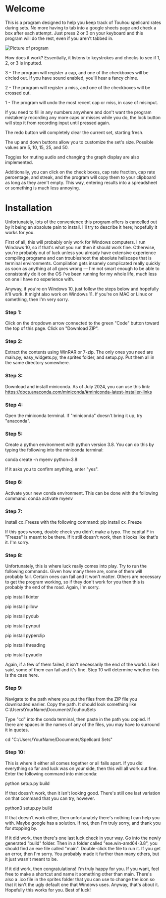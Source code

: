 # Welcome

This is a program designed to help you keep track of Touhou spellcard rates during sets.
No more having to tab into a google sheets page and check a box after each attempt. Just press 2 or 3 on your keyboard and this program will do the rest, even if you aren't tabbed in.

![Picture of program](https://imgur.com/a/XpSBmuI)

How does it work? Essentially, it listens to keystrokes and checks to see if 1, 2, or 3 is inputted.

3 - The program will register a cap, and one of the checkboxes will be circled out. If you have sound enabled, you'll hear a fancy chime.

2 - The program will register a miss, and one of the checkboxes will be crossed out.

1 - The program will undo the most recent cap or miss, in case of misinput.

If you need to fill in any numbers anywhere and don't want the program mistakenly recording any more caps or misses while you do, the lock button will stop it from recording input until pressed again.

The redo button will completely clear the current set, starting fresh.

The up and down buttons allow you to customize the set's size. Possible values are 5, 10, 15, 25, and 50.

Toggles for muting audio and changing the graph display are also implemented.

Additionally, you can click on the check boxes, cap rate fraction, cap rate percentage, and streak, and the program will copy them to your clipboard as long as they aren't empty. This way, entering results into a spreadsheet or something is much less annoying.



# Installation

Unfortunately, lots of the convenience this program offers is cancelled out by it being an absolute pain to install. I'll try to describe it here; hopefully it works for you.

First of all, this will probably only work for Windows computers. I run Windows 10, so if that's what you run then it should work fine.
Otherwise, you're probably out of luck unless you already have extensive experience compiling programs and can troubleshoot the absolute hellscape that is terminal environments.
Compilation gets insanely complicated really quickly as soon as anything at all goes wrong — I'm not smart enough to be able to consistently do it on the OS I've been running for my whole life, much less on one I have no experience with.

Anyway, if you're on Windows 10, just follow the steps below and hopefully it'll work. It might also work on Windows 11. If you're on MAC or Linux or something, then I'm very sorry.

### Step 1:

Click on the dropdown arrow connected to the green "Code" button toward the top of this page. Click on "Download ZIP".

### Step 2:

Extract the contents using WinRAR or 7-zip. The only ones you need are main.py, easy_widgets.py, the sprites folder, and setup.py. Put them all in the same directory somewhere.

### Step 3:

Download and install miniconda. As of July 2024, you can use this link:
https://docs.anaconda.com/miniconda/#miniconda-latest-installer-links

### Step 4:

Open the miniconda terminal. If "miniconda" doesn't bring it up, try "anaconda".

### Step 5:

Create a python environment with python version 3.8. You can do this by typing the following into the miniconda terminal:

conda create -n myenv python=3.8

If it asks you to confirm anything, enter "yes".

### Step 6:

Activate your new conda environment. This can be done with the following command: conda activate myenv

### Step 7:

Install cx_Freeze with the following command: pip install cx_Freeze

If this goes wrong, double check you didn't make a typo. The capital F in "Freeze" is meant to be there. If it still doesn't work, then it looks like that's it. I'm sorry.

### Step 8:

Unfortunately, this is where luck really comes into play. Try to run the following commands. Given how many there are, some of them will probably fail.
Certain ones can fail and it won't matter. Others are necessary to get the program working, so if they don't work for you then this is probably the end of the road. Again, I'm sorry.

pip install tkinter

pip install pillow

pip install pydub

pip install pynput

pip install pyperclip

pip install threading

pip install pyaudio

Again, if a few of them failed, it isn't necessarily the end of the world. Like I said, some of them can fail and it's fine. Step 10 will determine whether this is the case here.

### Step 9:

Navigate to the path where you put the files from the ZIP file you downloaded earlier. Copy the path. It should look something like C:\Users\YourName\Documents\TouhouSets

Type "cd" into the conda terminal, then paste in the path you copied. If there are spaces in the names of any of the files, you may have to surround it in quotes.

cd "C:/Users/YourName/Documents/Spellcard Sets"

### Step 10:

This is where it either all comes together or all falls apart. If you did everything so far and luck was on your side, then this will all work out fine. Enter the following command into miniconda:

python setup.py build

If that doesn't work, then it isn't looking good. There's still one last variation on that command that you can try, however.

python3 setup.py build

If that doesn't work either, then unfortunately there's nothing I can help you with. Maybe google has a solution. If not, then I'm truly sorry, and thank you for stopping by.

If it did work, then there's one last luck check in your way. Go into the newly generated "build" folder. Then in a folder called "exe.win-amd64-3.8", you should find an exe file called "main".
Double-click the file to run it. If you get an error, then I'm sorry. You probably made it further than many others, but it just wasn't meant to be.

If it did work, then congratulations! I'm truly happy for you. If you want, feel free to make a shortcut and name it something other than main. There's also a .ico file in the sprites folder that you can use to change the icon so that it isn't the ugly default one that Windows uses. Anyway, that's about it. Hopefully this works for you. Best of luck!



